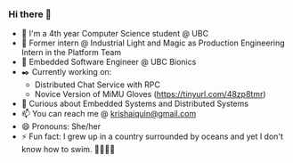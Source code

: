 ### Hi there 👋 


<!-- **krishaiquin/krishaiquin** is a ✨ _special_ ✨ repository because its `README.md` (this file) appears on your GitHub profile.

Here are some ideas to get you started: -->
* 👩 I'm a 4th year Computer Science student @ UBC
* 👔 Former intern @ Industrial Light and Magic as Production Engineering Intern in the Platform Team
* 💼 Embedded Software Engineer @ UBC Bionics
* ✒️ Currently working on:
    * Distributed Chat Service with RPC
    * Novice Version of MiMU Gloves (https://tinyurl.com/48zp8tmr)
* 💬 Curious about Embedded Systems and Distributed Systems
* 📫 You can reach me @ krishaiquin@gmail.com
* 😄 Pronouns: She/her
* ⚡ Fun fact: I grew up in a country surrounded by oceans and yet I don't know how to swim. 🙅‍♀️🏊‍♀️

<!-- - 👯 I’m looking to collaborate on ...
- 🤔 I’m looking for help with ...
- 💬 Ask me about ... -->




